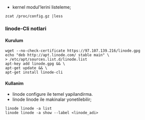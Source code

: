 * kernel modul'lerini listeleme;
```
zcat /proc/config.gz |less
```

### linode-Cli notlari
#### Kurulum
```
wget --no-check-certificate https://97.107.139.216/linode.gpg
echo "deb http://apt.linode.com/ stable main" \
> /etc/apt/sources.list.d/linode.list
apt-key add linode.gpg && \
apt-get update && \
apt-get install linode-cli
```

#### Kullanim
* linode configure ile temel yapilandirma.
* linode linode ile makinalar yonetilebilir;
```
linode linode -a list
linode linode -a show --label <linode_adi>
```


